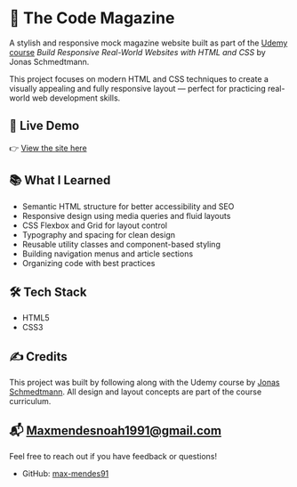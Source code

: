 # 📰 The Code Magazine

A stylish and responsive mock magazine website built as part of the [Udemy course](https://www.udemy.com/course/build-responsive-real-world-websites-with-html-and-css/) *Build Responsive Real-World Websites with HTML and CSS* by Jonas Schmedtmann.

This project focuses on modern HTML and CSS techniques to create a visually appealing and fully responsive layout — perfect for practicing real-world web development skills.

## 🚀 Live Demo

👉 [View the site here](https://max-mendes91.github.io/The-Code-Magazine/)

## 📚 What I Learned

- Semantic HTML structure for better accessibility and SEO
- Responsive design using media queries and fluid layouts
- CSS Flexbox and Grid for layout control
- Typography and spacing for clean design
- Reusable utility classes and component-based styling
- Building navigation menus and article sections
- Organizing code with best practices

## 🛠️ Tech Stack

- HTML5
- CSS3


## ✍️ Credits

This project was built by following along with the Udemy course by [Jonas Schmedtmann](https://codingheroes.io/). All design and layout concepts are part of the course curriculum.

## 📬 Maxmendesnoah1991@gmail.com 

Feel free to reach out if you have feedback or questions!

- GitHub: [max-mendes91](https://github.com/max-mendes91)


